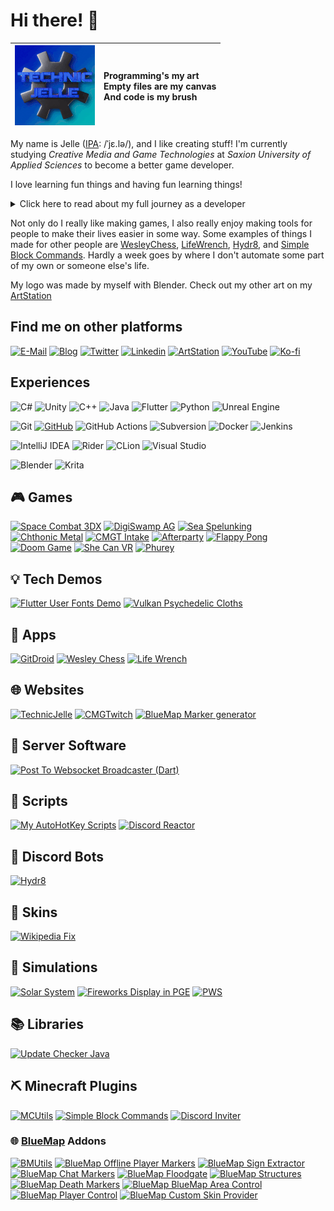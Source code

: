 <!--- region: title -->
# Hi there! 👋
<!--- region: visual -->
| <img src="https://raw.githubusercontent.com/TechnicJelle/TechnicJelle/badges/Default(128)0001-0051.gif" alt="animated version of my logo"> | Programming's my art<br>Empty files are my canvas<br>And code is my brush |
|---|:---|

<!--- region: intro -->
My name is Jelle ([IPA](https://en.wikipedia.org/wiki/Help:IPA/Dutch): /ˈjɛ.lə/), and I like creating stuff!
I'm currently studying _Creative Media and Game Technologies_ at _Saxion University of Applied Sciences_ to become a better game developer.

I love learning fun things and having fun learning things!

<details markdown="1"><summary>Click here to read about my full journey as a developer</summary>

My first start with programming was GameMaker 8.1 Lite when I was eight. I started off only using the visual programming, and I never really got into GML. Sadly, most of the games I made back then have been lost to time.

A year or two later I discovered Minecraft with its redstone, and I was sold. When command blocks were added a little later, I was even more hooked. I spent years playing with it, learning and getting better. I also loved the big tech modpacks, though my computer back then couldn't really run them well.

When I was around eleven, my primary school installed Scratch on their computers. Me being the curious type and seeing that a new icon had appeared on the desktop, I clicked it and almost immediately recognized it as being a similar thing to GameMaker. I quickly became quite good at it, though sadly most of those projects have also been lost.

Around thirteen, I tried my hand at making Android Apps with Android Studio, which was my first usage of a "real" IDE. It was difficult to suddenly use such a huge, complicated program, but ultimately, I did succeed in making an app that my parents still use to this day.
I enjoyed learning Java during the process of making these apps, though I probably should have learned Java first, and only then started making apps with it.

Around 2017, I played a lot of the game Scrap Mechanic, and when they released the mod tool, I was one of the first people to release a mod onto the Steam Workshop. [My most popular mod](https://steamcommunity.com/sharedfiles/filedetails/?id=876955273) has been downloaded almost 50 000 times!

For the second half of secondary school, I had to buy a TI 84 CE-T calculator and I almost immediately started making useful programs and fun games in TI-Basic.

Then I discovered The Coding Train on YouTube and I started using Processing a lot.
So for the next four or five years I used that for basically all of my programming. I don't use it that much anymore these days, but I still really like it.

I have also made a few Minecraft plugins in Java, scripts in Python, websites with raw HTML and CSS, and C++ and C programs, among many other things. I like to experiment with a lot of things and learn a lot.

During my first year at Saxion I have learnt C# with their GXP Engine, which I'm working on overhauling with a couple of fellow students.
I also learnt Unity, which I have since made a couple game (prototypes) with.

In the vacation after that first year, I worked a lot on a project that I felt needed to exist: GitDroid. It's an Android app, made with Flutter, that allows you to easily install and update other Android apps from GitHub. It's still in development, but it's already quite usable.

During my second year at Saxion, I officially learnt C++ (I'd been tinkering with it off and on for a couple of years prior) and I'm also learning Unreal Engine.
Learning Rust also seems like fun!

I've also been continuing my use of Flutter, and I've been making some other things with it as well, such as CMGTwitch.
During my usage of Flutter, I've naturally been using Dart, which I've grown to like quite a lot.
</details>

Not only do I really like making games, I also really enjoy making tools for people to make their lives easier in some way. Some examples of things I made for other people are [WesleyChess](https://github.com/TechnicJelle/WesleyChess), [LifeWrench](https://github.com/TechnicJelle/LifeWrench), [Hydr8](https://github.com/TechnicJelle/DiscordHydr8Bot), and [Simple Block Commands](https://github.com/TechnicJelle/SimpleBlockCommands). Hardly a week goes by where I don't automate some part of my own or someone else's life.

My logo was made by myself with Blender.
Check out my other art on my [ArtStation](https://www.artstation.com/TechnicJelle)

<!--- region: connect -->
## Find me on other platforms
[![E-Mail](https://img.shields.io/badge/EMail-EA4335?style=for-the-badge&logo=gmail&logoColor=white)](mailto:technicjelleplay@gmail.com)
[![Blog](https://img.shields.io/badge/Blog-36465D?style=for-the-badge&logo=tumblr&logoColor=white)](https://technicjelle.tumblr.com/)
[![Twitter](https://img.shields.io/badge/twitter-1DA1F2?style=for-the-badge&logo=twitter&logoColor=white)](https://twitter.com/TechnicJelle/)
[![Linkedin](https://img.shields.io/badge/LinkedIn-0A66C2?style=for-the-badge&logo=linkedin&logoColor=white)](https://www.linkedin.com/in/technicjelle/)
[![ArtStation](https://img.shields.io/badge/ArtStation-13AFF0?style=for-the-badge&logo=artstation&logoColor=white)](https://www.artstation.com/TechnicJelle)
[![YouTube](https://img.shields.io/badge/YouTube-FF0000?style=for-the-badge&logo=youtube&logoColor=white)](https://www.youtube.com/@TechnicJelle)
[![Ko-fi](https://img.shields.io/badge/Ko--fi-FF5E5B?style=for-the-badge&logo=kofi&logoColor=white)](https://ko-fi.com/technicjelle)

<!--- region: experiences -->
## Experiences
![C#](https://img.shields.io/badge/C%23-239120?style=for-the-badge&logo=csharp&logoColor=white)
![Unity](https://img.shields.io/badge/Unity-303030?style=for-the-badge&logo=unity&logoColor=white)
![C++](https://img.shields.io/badge/C++-00599C?style=for-the-badge&logo=c%2B%2B&logoColor=white)
![Java](https://img.shields.io/badge/Java-ED8B00?style=for-the-badge&logo=openjdk&logoColor=white)
![Flutter](https://img.shields.io/badge/Flutter-02569B?style=for-the-badge&logo=flutter&logoColor=white)
![Python](https://img.shields.io/badge/Python-D1BB27?style=for-the-badge&logo=python&logoColor=white)
![Unreal Engine](https://img.shields.io/badge/Unreal-0E1128?style=for-the-badge&logo=unrealengine&logoColor=white)

![Git](https://img.shields.io/badge/git-F05033?style=for-the-badge&logo=git&logoColor=white)
[![GitHub](https://img.shields.io/badge/GitHub-303030?style=for-the-badge&logo=github&logoColor=white)](https://github.com/TechnicJelle)
![GitHub Actions](https://img.shields.io/badge/github%20actions-2671E5?style=for-the-badge&logo=githubactions&logoColor=white)
![Subversion](https://img.shields.io/badge/subversion-304870?style=for-the-badge&logo=subversion&logoColor=white)
![Docker](https://img.shields.io/badge/docker-2496ED?style=for-the-badge&logo=docker&logoColor=white)
![Jenkins](https://img.shields.io/badge/jenkins-D24939?style=for-the-badge&logo=jenkins&logoColor=white)

![IntelliJ IDEA](https://img.shields.io/badge/IntelliJ%20IDEA-303030?style=for-the-badge&logo=intellijidea&logoColor=white)
![Rider](https://img.shields.io/badge/Rider-DC143C?style=for-the-badge&logo=rider&logoColor=white)
![CLion](https://img.shields.io/badge/CLion-35AB3F?style=for-the-badge&logo=clion&logoColor=white)
![Visual Studio](https://img.shields.io/badge/Visual%20Studio-5C2D91?style=for-the-badge&logo=visual-studio&logoColor=white)

![Blender](https://img.shields.io/badge/Blender-F5792A?style=for-the-badge&logo=blender&logoColor=white)
![Krita](https://img.shields.io/badge/Krita-3BABFF?style=for-the-badge&logo=krita&logoColor=white)

<!--- {{toc}} -->

<!--- region: projects -->
## 🎮 Games
[![Space Combat 3DX](https://github-readme-stats.vercel.app/api/pin/?username=TechnicJelle&repo=SpaceCombat3DX&theme=dark)](https://github.com/TechnicJelle/SpaceCombat3DX)
[![DigiSwamp AG](https://github-readme-stats.vercel.app/api/pin/?username=Unrealitix&repo=Project-Showoff&theme=dark)](https://github.com/Unrealitix/Project-Showoff)
[![Sea Spelunking](https://github-readme-stats.vercel.app/api/pin/?username=TechnicJelle&repo=CMGT-Project-Innovation&theme=dark)](https://github.com/TechnicJelle/CMGT-Project-Innovation)
[![Chthonic Metal](https://github-readme-stats.vercel.app/api/pin/?username=TechnicJelle&repo=Chthonic_Metal&theme=dark)](https://github.com/TechnicJelle/Chthonic_Metal)
[![CMGT Intake](https://github-readme-stats.vercel.app/api/pin/?username=TechnicJelle&repo=CMGT_Intake&theme=dark)](https://github.com/TechnicJelle/CMGT_Intake)
[![Afterparty](https://github-readme-stats.vercel.app/api/pin/?username=TechnicJelle&repo=CMGT_PointAndClick&theme=dark)](https://github.com/TechnicJelle/CMGT_PointAndClick)
[![Flappy Pong](https://github-readme-stats.vercel.app/api/pin/?username=TechnicJelle&repo=FlappyPong&theme=dark)](https://github.com/TechnicJelle/FlappyPong)
[![Doom Game](https://github-readme-stats.vercel.app/api/pin/?username=TechnicJelle&repo=DoomGame&theme=dark)](https://github.com/TechnicJelle/DoomGame)
[![She Can VR](https://github-readme-stats.vercel.app/api/pin/?username=Unrealitix&repo=Project-Customer&theme=dark)](https://github.com/Unrealitix/Project-Customer)
[![Phurey](https://github-readme-stats.vercel.app/api/pin/?username=TechnicJelle&repo=Phurey&theme=dark)](https://github.com/TechnicJelle/Phurey)

## 💡 Tech Demos
[![Flutter User Fonts Demo](https://github-readme-stats.vercel.app/api/pin/?username=TechnicJelle&repo=FlutterUserFontsDemo&theme=dark)](https://github.com/TechnicJelle/FlutterUserFontsDemo)
[![Vulkan Psychedelic Cloths](https://github-readme-stats.vercel.app/api/pin/?username=TechnicJelle&repo=VulkanPsychedelicCloths&theme=dark)](https://github.com/TechnicJelle/VulkanPsychedelicCloths)

## 📱 Apps
[![GitDroid](https://github-readme-stats.vercel.app/api/pin/?username=TechnicJelle&repo=GitDroid&theme=dark)](https://github.com/TechnicJelle/GitDroid)
[![Wesley Chess](https://github-readme-stats.vercel.app/api/pin/?username=TechnicJelle&repo=WesleyChess&theme=dark)](https://github.com/TechnicJelle/WesleyChess)
[![Life Wrench](https://github-readme-stats.vercel.app/api/pin/?username=TechnicJelle&repo=LifeWrench&theme=dark)](https://github.com/TechnicJelle/LifeWrench)

## 🌐 Websites
[![TechnicJelle](https://github-readme-stats.vercel.app/api/pin/?username=TechnicJelle&repo=TechnicJelle&theme=dark)](https://github.com/TechnicJelle/TechnicJelle)
[![CMGTwitch](https://github-readme-stats.vercel.app/api/pin/?username=TechnicJelle&repo=CMGTwitch&theme=dark)](https://github.com/TechnicJelle/CMGTwitch)
[![BlueMap Marker generator](https://github-readme-stats.vercel.app/api/pin/?username=TechnicJelle&repo=BlueMapMarkerGenerator&theme=dark)](https://github.com/TechnicJelle/BlueMapMarkerGenerator)

## 🔌 Server Software
[![Post To Websocket Broadcaster (Dart)](https://github-readme-stats.vercel.app/api/pin/?username=TechnicJelle&repo=PostToWebsocketBroadcasterDart&theme=dark)](https://github.com/TechnicJelle/PostToWebsocketBroadcasterDart)

## 📝 Scripts
[![My AutoHotKey Scripts](https://github-readme-stats.vercel.app/api/pin/?username=TechnicJelle&repo=My-AutoHotKey-Scripts&theme=dark)](https://github.com/TechnicJelle/My-AutoHotKey-Scripts)
[![Discord Reactor](https://github-readme-stats.vercel.app/api/pin/?username=TechnicJelle&repo=DiscordReactor&theme=dark)](https://github.com/TechnicJelle/DiscordReactor)

## 🤖 Discord Bots
[![Hydr8](https://github-readme-stats.vercel.app/api/pin/?username=TechnicJelle&repo=DiscordHydr8Bot&theme=dark)](https://github.com/TechnicJelle/DiscordHydr8Bot)

## 🎨 Skins
[![Wikipedia Fix](https://github-readme-stats.vercel.app/api/pin/?username=TechnicJelle&repo=WikipediaFix&theme=dark)](https://github.com/TechnicJelle/WikipediaFix)

## 🌌 Simulations
[![Solar System](https://github-readme-stats.vercel.app/api/pin/?username=TechnicJelle&repo=SolarSystem&theme=dark)](https://github.com/TechnicJelle/SolarSystem)
[![Fireworks Display in PGE](https://github-readme-stats.vercel.app/api/pin/?username=TechnicJelle&repo=FireworksPGE&theme=dark)](https://github.com/TechnicJelle/FireworksPGE)
[![PWS](https://github-readme-stats.vercel.app/api/pin/?username=TechnicJelle&repo=PWS&theme=dark)](https://github.com/TechnicJelle/PWS)

## 📚 Libraries
[![Update Checker Java](https://github-readme-stats.vercel.app/api/pin/?username=TechnicJelle&repo=UpdateCheckerJava&theme=dark)](https://github.com/TechnicJelle/UpdateCheckerJava)

## ⛏ Minecraft Plugins
[![MCUtils](https://github-readme-stats.vercel.app/api/pin/?username=TechnicJelle&repo=MCUtils&theme=dark)](https://github.com/TechnicJelle/MCUtils)
[![Simple Block Commands](https://github-readme-stats.vercel.app/api/pin/?username=TechnicJelle&repo=SimpleBlockCommands&theme=dark)](https://github.com/TechnicJelle/SimpleBlockCommands)
[![Discord Inviter](https://github-readme-stats.vercel.app/api/pin/?username=TechnicJelle&repo=DiscordInviter&theme=dark)](https://github.com/TechnicJelle/DiscordInviter)

### 🌐 [BlueMap](https://github.com/BlueMap-Minecraft/BlueMap#readme) Addons
[![BMUtils](https://github-readme-stats.vercel.app/api/pin/?username=TechnicJelle&repo=BMUtils&theme=dark)](https://github.com/TechnicJelle/BMUtils)
[![BlueMap Offline Player Markers](https://github-readme-stats.vercel.app/api/pin/?username=TechnicJelle&repo=BlueMapOfflinePlayerMarkers&theme=dark)](https://github.com/TechnicJelle/BlueMapOfflinePlayerMarkers)
[![BlueMap Sign Extractor](https://github-readme-stats.vercel.app/api/pin/?username=TechnicJelle&repo=BlueMapSignExtractor&theme=dark)](https://github.com/TechnicJelle/BlueMapSignExtractor)
[![BlueMap Chat Markers](https://github-readme-stats.vercel.app/api/pin/?username=TechnicJelle&repo=BlueMapChatMarkers&theme=dark)](https://github.com/TechnicJelle/BlueMapChatMarkers)
[![BlueMap Floodgate](https://github-readme-stats.vercel.app/api/pin/?username=TechnicJelle&repo=BlueMapFloodgate&theme=dark)](https://github.com/TechnicJelle/BlueMapFloodgate)
[![BlueMap Structures](https://github-readme-stats.vercel.app/api/pin/?username=TechnicJelle&repo=BlueMapStructures&theme=dark)](https://github.com/TechnicJelle/BlueMapStructures)
[![BlueMap Death Markers](https://github-readme-stats.vercel.app/api/pin/?username=TechnicJelle&repo=BlueMapDeathMarkers&theme=dark)](https://github.com/TechnicJelle/BlueMapDeathMarkers)
[![BlueMap BlueMap Area Control](https://github-readme-stats.vercel.app/api/pin/?username=TechnicJelle&repo=BlueMapAreaControl&theme=dark)](https://github.com/TechnicJelle/BlueMapAreaControl)
[![BlueMap Player Control](https://github-readme-stats.vercel.app/api/pin/?username=TechnicJelle&repo=BlueMapPlayerControl&theme=dark)](https://github.com/TechnicJelle/BlueMapPlayerControl)
[![BlueMap Custom Skin Provider](https://github-readme-stats.vercel.app/api/pin/?username=TechnicJelle&repo=BlueMapCustomSkinProvider&theme=dark)](https://github.com/TechnicJelle/BlueMapCustomSkinProvider)
